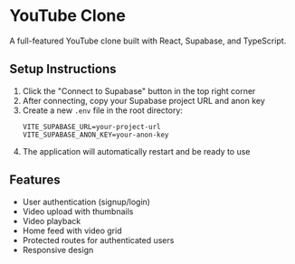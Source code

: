 # YouTube Clone

A full-featured YouTube clone built with React, Supabase, and TypeScript.

## Setup Instructions

1. Click the "Connect to Supabase" button in the top right corner
2. After connecting, copy your Supabase project URL and anon key
3. Create a new `.env` file in the root directory:
   ```
   VITE_SUPABASE_URL=your-project-url
   VITE_SUPABASE_ANON_KEY=your-anon-key
   ```
4. The application will automatically restart and be ready to use

## Features

- User authentication (signup/login)
- Video upload with thumbnails
- Video playback
- Home feed with video grid
- Protected routes for authenticated users
- Responsive design